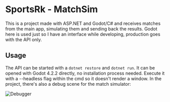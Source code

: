 # SportsRk - MatchSim

This is a project made with ASP.NET and Godot/C# and receives matches from the main app, simulating them and sending back the results. Godot here is used just so I have an interface while developing, production goes with the API only.

## Usage

The API can be started with a `dotnet restore` and `dotnet run`. It can be opened with Godot 4.2.2 directly, no installation process needed. Execute it with a --headless flag within the cmd so it doesn't render a window. In the project, there's also a debug scene for the match simulator:

![Debugger](https://i.imgur.com/5wAZcRP.png)

